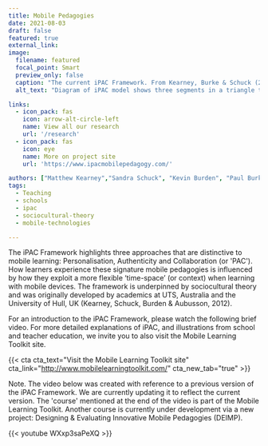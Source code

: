 ```yaml
---
title: Mobile Pedagogies
date: 2021-08-03
draft: false
featured: true
external_link: 
image:
  filename: featured
  focal_point: Smart
  preview_only: false
  caption: "The current iPAC Framework. From Kearney, Burke & Schuck (2019), p.754"
  alt_text: "Diagram of iPAC model shows three segments in a triangle to illustrate their inter-relationships: Collaboration, personalisation, and authenticity" 

links:
  - icon_pack: fas
    icon: arrow-alt-circle-left
    name: View all our research
    url: '/research'
  - icon_pack: fas
    icon: eye
    name: More on project site
    url: 'https://www.ipacmobilepedagogy.com/'

authors: ["Matthew Kearney","Sandra Schuck", "Kevin Burden", "Paul Burke", "Peter Aubusson"]
tags: 
  - Teaching
  - schools
  - ipac
  - sociocultural-theory
  - mobile-technologies

---
```


The iPAC Framework highlights three approaches that are distinctive to mobile learning: Personalisation, Authenticity and Collaboration (or 'PAC'). How learners experience these signature mobile pedagogies is influenced by how they exploit a more flexible ‘time-space’ (or context) when learning with mobile devices. The framework is underpinned by sociocultural theory and was originally developed by academics at UTS, Australia and the University of Hull, UK (Kearney, Schuck, Burden & Aubusson, 2012). 

For an introduction to the iPAC Framework, please watch the following brief video. For more detailed explanations of iPAC, and illustrations from school and teacher education, we invite you to also visit the Mobile Learning Toolkit site. 

{{< cta cta_text="Visit the Mobile Learning Toolkit site" cta_link="http://www.mobilelearningtoolkit.com/" cta_new_tab="true" >}}

Note. The video below was created with reference to a previous version of the iPAC Framework. We are currently updating it to reflect the current version. The 'course' mentioned at the end of the video is part of the Mobile Learning Toolkit. Another course is currently under development via a new project: Designing & Evaluating Innovative Mobile Pedagogies (DEIMP).

{{< youtube WXxp3saPeXQ >}}

